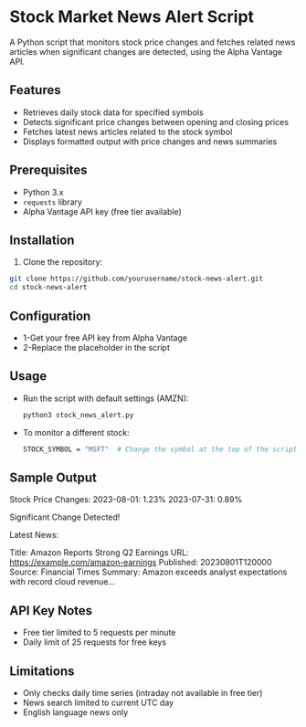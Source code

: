 # Stock Market News Alert Script

A Python script that monitors stock price changes and fetches related news articles when significant changes are detected, using the Alpha Vantage API.

## Features

- Retrieves daily stock data for specified symbols
- Detects significant price changes between opening and closing prices
- Fetches latest news articles related to the stock symbol
- Displays formatted output with price changes and news summaries

## Prerequisites

- Python 3.x
- `requests` library
- Alpha Vantage API key (free tier available)

## Installation

1. Clone the repository:
```bash
git clone https://github.com/yourusername/stock-news-alert.git
cd stock-news-alert
```

## Configuration
- 1-Get your free API key from Alpha Vantage
- 2-Replace the placeholder in the script

## Usage
- Run the script with default settings (AMZN):  
  ```bash
  python3 stock_news_alert.py
  ```
- To monitor a different stock:
  ``` bash
  STOCK_SYMBOL = "MSFT"  # Change the symbol at the top of the script

## Sample Output
Stock Price Changes:
2023-08-01: 1.23%
2023-07-31: 0.89%

Significant Change Detected!

Latest News:

Title: Amazon Reports Strong Q2 Earnings
URL: https://example.com/amazon-earnings
Published: 20230801T120000
Source: Financial Times
Summary: Amazon exceeds analyst expectations with record cloud revenue...

## API Key Notes
- Free tier limited to 5 requests per minute
- Daily limit of 25 requests for free keys

## Limitations
- Only checks daily time series (intraday not available in free tier)
- News search limited to current UTC day
- English language news only

